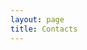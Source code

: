 ```yaml
---
layout: page
title: Contacts
---
```


<span class="e-mail" username="ilozzops" domain="es.htk"></span>
